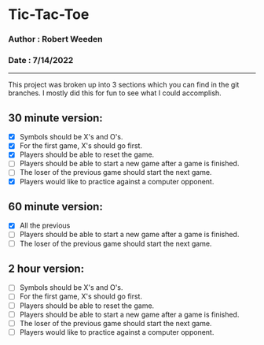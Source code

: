 # Tic-Tac-Toe

### Author : Robert Weeden
### Date : 7/14/2022

_____
This project was broken up into 3 sections which you can find in the git branches. I mostly did this for fun to see what I could accomplish.

## 30 minute version:
- [x] Symbols should be X's and O's.
- [x] For the first game, X's should go first.
- [x] Players should be able to reset the game.
- [ ] Players should be able to start a new game after a game is finished.
- [ ] The loser of the previous game should start the next game.
- [x] Players would like to practice against a computer opponent.

## 60 minute version:
- [x] All the previous
- [ ] Players should be able to start a new game after a game is finished.
- [ ] The loser of the previous game should start the next game.

## 2 hour version:
- [ ] Symbols should be X's and O's.
- [ ] For the first game, X's should go first.
- [ ] Players should be able to reset the game.
- [ ] Players should be able to start a new game after a game is finished.
- [ ] The loser of the previous game should start the next game.
- [ ] Players would like to practice against a computer opponent.